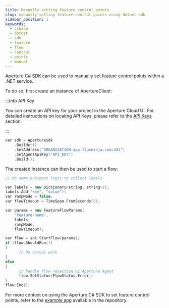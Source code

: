 ```yaml
---
title: Manually setting feature control points
slug: manually-setting-feature-control-points-using-dotnet-sdk
sidebar_position: 1
keywords:
  - csharp
  - dotnet
  - sdk
  - feature
  - flow
  - control
  - points
  - manual
---
```


[Aperture C# SDK](https://www.nuget.org/packages/ApertureSDK/) can be used to
manually set feature control points within a .NET service.

To do so, first create an instance of ApertureClient:

:::info API Key

You can create an API key for your project in the Aperture Cloud UI. For
detailed instructions on locating API Keys, please refer to the [API
Keys][api-keys] section.

:::

```cpp
var sdk = ApertureSdk
    .Builder()
    .SetAddress("ORGANIZATION.app.fluxninja.com:443")
    .SetAgentApiKey("API_KEY")
    .Build();
```

The created instance can then be used to start a flow:

```cpp
// do some business logic to collect labels

var labels = new Dictionary<string, string>();
labels.Add("key", "value");
var rampMode = false;
var flowTimeout = TimeSpan.FromSeconds(5);

var params = new FeatureFlowParams(
    "feature-name",
    labels,
    rampMode,
    flowTimeout);

var flow = sdk.StartFlow(params);
if (flow.ShouldRun())
{
      // Do actual work
}
else
{
      // handle flow rejection by Aperture Agent
      flow.SetStatus(FlowStatus.Error);
}
flow.End();
```

For more context on using the Aperture C# SDK to set feature control points,
refer to the [example app][example] available in the repository.

[example]: https://github.com/fluxninja/aperture-csharp/tree/main/Examples
[api-keys]: /reference/cloud-ui/api-keys.md
